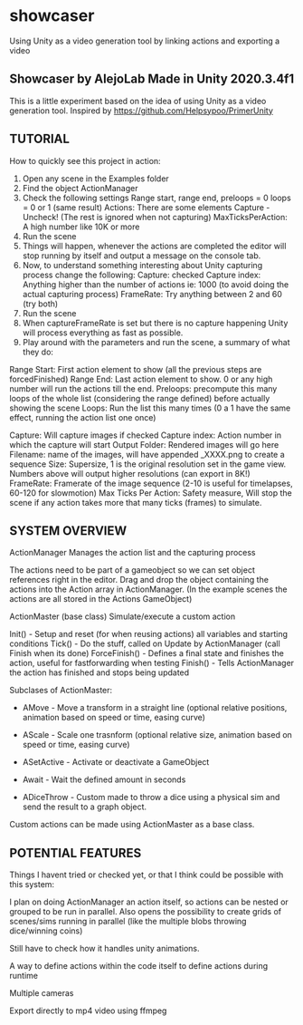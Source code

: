 # showcaser
Using Unity as a video generation tool by linking actions and exporting a video

Showcaser
by AlejoLab
Made in Unity 2020.3.4f1
---------------------------
This is a little experiment based on the idea of using Unity as a video generation tool.
Inspired by https://github.com/Helpsypoo/PrimerUnity

TUTORIAL
--------
How to quickly see this project in action:

1. Open any scene in the Examples folder
2. Find the object ActionManager
3. Check the following settings
   Range start, range end, preloops = 0
   loops = 0 or 1 (same result)
   Actions: There are some elements
   Capture - Uncheck!
   (The rest is ignored when not capturing)
   MaxTicksPerAction: A high number like 10K or more
4. Run the scene
5. Things will happen, whenever the actions are completed the editor will stop running by itself and output a message on the console tab.
6. Now, to understand something interesting about Unity capturing process change the following:
   Capture: checked
   Capture index: Anything higher than the number of actions ie: 1000 (to avoid doing the actual capturing process)
   FrameRate: Try anything between 2 and 60 (try both)
7. Run the scene
8. When captureFrameRate is set but there is no capture happening Unity will process everything as fast as possible.
9. Play around with the parameters and run the scene, a summary of what they do:

Range Start: First action element to show (all the previous steps are forcedFinished)
Range End: Last action element to show. 0 or any high number will run the actions till the end.
Preloops: precompute this many loops of the whole list (considering the range defined) before actually showing the scene
Loops: Run the list this many times (0 a 1 have the same effect, running the action list one once)

Capture: Will capture images if checked
Capture index: Action number in which the capture will start
Output Folder: Rendered images will go here
Filename: name of the images, will have appended _XXXX.png to create a sequence
Size: Supersize, 1 is the original resolution set in the game view. Numbers above will output higher resolutions (can export in 8K!)
FrameRate: Framerate of the image sequence (2-10 is useful for timelapses, 60-120 for slowmotion)
Max Ticks Per Action: Safety measure, Will stop the scene if any action takes more that many ticks (frames) to simulate.


SYSTEM OVERVIEW
---------------

ActionManager
Manages the action list and the capturing process

The actions need to be part of a gameobject so we can set object references right in the editor.
Drag and drop the object containing the actions into the Action array in ActionManager.
(In the example scenes the actions are all stored in the Actions GameObject)


ActionMaster (base class)
Simulate/execute a custom action

Init() - Setup and reset (for when reusing actions) all variables and starting conditions
Tick() - Do the stuff, called on Update by ActionManager (call Finish when its done)
ForceFinish() - Defines a final state and finishes the action, useful for fastforwarding when testing
Finish() - Tells ActionManager the action has finished and stops being updated


Subclases of ActionMaster:

* AMove - Move a transform in a straight line (optional relative positions, animation based on speed or time, easing curve)

* AScale - Scale one trasnform (optional relative size, animation based on speed or time, easing curve)

* ASetActive - Activate or deactivate a GameObject

* Await - Wait the defined amount in seconds

* ADiceThrow - Custom made to throw a dice using a physical sim and send the result to a graph object.

Custom actions can be made using ActionMaster as a base class.


POTENTIAL FEATURES
------------------
Things I havent tried or checked yet, or that I think could be possible with this system:

I plan on doing ActionManager an action itself, so actions can be nested or grouped to be run in parallel.
Also opens the possibility to create grids of scenes/sims running in parallel (like the multiple blobs throwing dice/winning coins)

Still have to check how it handles unity animations.

A way to define actions within the code itself to define actions during runtime

Multiple cameras

Export directly to mp4 video using ffmpeg
